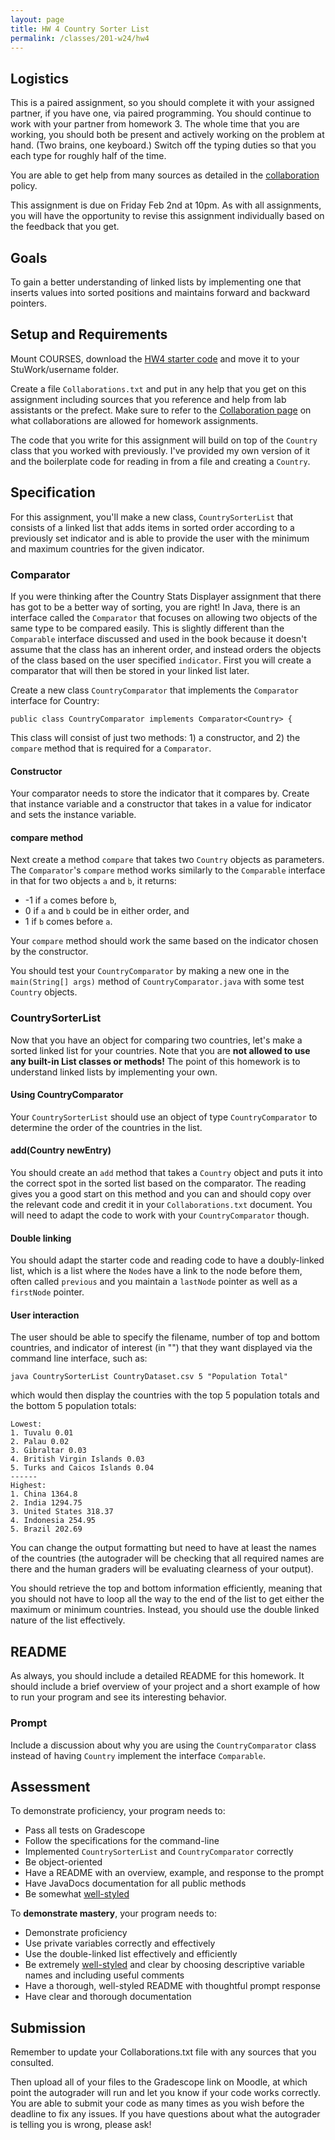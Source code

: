```yaml
---
layout: page
title: HW 4 Country Sorter List
permalink: /classes/201-w24/hw4
---
```


## Logistics
This is a paired assignment, so you should complete it with your assigned partner, if you have one, via paired programming. You should continue to work with your partner from homework 3. The whole time that you are working, you should both be present and actively working on the problem at hand. (Two brains, one keyboard.) Switch off the typing duties so that you each type for roughly half of the time.

You are able to get help from many sources as detailed in the [collaboration](collaboration) policy.

This assignment is due on Friday Feb 2nd at 10pm. As with all assignments, you will have the opportunity to revise this assignment individually based on the feedback that you get.

## Goals
To gain a better understanding of linked lists by implementing one that inserts values into sorted positions and maintains forward and backward pointers.

## Setup and Requirements
Mount COURSES, download the [HW4 starter code](HW4Starter.zip) and move it to your StuWork/username folder.

Create a file `Collaborations.txt` and put in any help that you get on this assignment including sources that you reference and help from lab assistants or the prefect. Make sure to refer to the [Collaboration page](collaboration) on what collaborations are allowed for homework assignments.

The code that you write for this assignment will build on top of the `Country` class that you worked with previously.
I've provided my own version of it and the boilerplate code for reading in from a file and creating a `Country`.

## Specification
For this assignment, you'll make a new class, `CountrySorterList` that consists of a linked list that adds items in sorted order according to a previously set indicator and is able to provide the user with the minimum and maximum countries for the given indicator. 

### Comparator
If you were thinking after the Country Stats Displayer assignment that there has got to be a better way of sorting, you are right! 
In Java, there is an interface called the `Comparator` that focuses on allowing two objects of the same type to be compared easily.
This is slightly different than the `Comparable` interface discussed and used in the book because it doesn't assume that the class has an inherent order, and instead orders the objects of the class based on the user specified `indicator`.
First you will create a comparator that will then be stored in your linked list later.

Create a new class `CountryComparator` that implements the `Comparator` interface for Country:
```
public class CountryComparator implements Comparator<Country> {
```

This class will consist of just two methods: 1) a constructor, and 2) the `compare` method that is required for a `Comparator`.

#### Constructor
Your comparator needs to store the indicator that it compares by.
Create that instance variable and a constructor that takes in a value for indicator and sets the instance variable.

#### compare method
Next create a method `compare` that takes two `Country` objects as parameters. 
The `Comparator`'s `compare` method works similarly to the `Comparable` interface in that for two objects `a` and `b`, it returns:

*  -1 if `a` comes before `b`, 
* 0 if `a` and `b` could be in either order, and 
* 1 if `b` comes before `a`.

Your `compare` method should work the same based on the indicator chosen by the constructor. 

You should test your `CountryComparator` by making a new one in the `main(String[] args)` method of `CountryComparator.java` with some test `Country` objects.

### CountrySorterList
Now that you have an object for comparing two countries, let's make a sorted linked list for your countries.
Note that you are **not allowed to use any built-in List classes or methods!** The point of this homework is to understand linked lists by implementing your own.

#### Using CountryComparator
Your `CountrySorterList` should use an object of type `CountryComparator` to determine the order of the countries in the list.

#### add(Country newEntry)

You should create an `add` method that takes a `Country` object and puts it into the correct spot in the sorted list based on the comparator. 
The reading gives you a good start on this method and you can and should copy over the relevant code and credit it in your `Collaborations.txt` document.
You will need to adapt the code to work with your `CountryComparator` though.

#### Double linking

You should adapt the starter code and reading code to have a doubly-linked list, which is a list where the `Node`s have a link to the node before them, often called `previous` and you maintain a `lastNode` pointer as well as a `firstNode` pointer.

#### User interaction

The user should be able to specify the filename, number of top and bottom countries, and indicator of interest (in "") that they want displayed via the command line interface, such as:

```java CountrySorterList CountryDataset.csv 5 "Population Total"```

which would then display the countries with the top 5 population totals and the bottom 5 population totals:
```
Lowest:
1. Tuvalu 0.01
2. Palau 0.02
3. Gibraltar 0.03
4. British Virgin Islands 0.03
5. Turks and Caicos Islands 0.04
------
Highest:
1. China 1364.8
2. India 1294.75
3. United States 318.37
4. Indonesia 254.95
5. Brazil 202.69
```

You can change the output formatting but need to have at least the names of the countries (the autograder will be checking that all required names are there and the human graders will be evaluating clearness of your output).

You should retrieve the top and bottom information efficiently, meaning that you should not have to loop all the way to the end of the list to get either the maximum or minimum countries. 
Instead, you should use the double linked nature of the list effectively.

## README

As always, you should include a detailed README for this homework. 
It should include a brief overview of your project and a short example of how to run your program and see its interesting behavior.

### Prompt
Include a discussion about why you are using the `CountryComparator` class instead of having `Country` implement the interface `Comparable`.


## Assessment
To demonstrate proficiency, your program needs to:

* Pass all tests on Gradescope
* Follow the specifications for the command-line
* Implemented `CountrySorterList` and `CountryComparator` correctly
* Be object-oriented
* Have a README with an overview, example, and response to the prompt
* Have JavaDocs documentation for all public methods
* Be somewhat [well-styled](style-reference)

To **demonstrate mastery**, your program needs to:
* Demonstrate proficiency
* Use private variables correctly and effectively
* Use the double-linked list effectively and efficiently
* Be extremely [well-styled](style-reference) and clear by choosing descriptive variable names and including useful comments 
* Have a thorough, well-styled README with thoughtful prompt response
* Have clear and thorough documentation

## Submission
Remember to update your Collaborations.txt file with any sources that you consulted.

Then upload all of your files to the Gradescope link on Moodle, at which point the autograder will run and let you know if your code works correctly. You are able to submit your code as many times as you wish before the deadline to fix any issues. If you have questions about what the autograder is telling you is wrong, please ask!